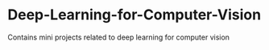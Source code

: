 # Deep-Learning-for-Computer-Vision
Contains mini projects related to deep learning for computer vision
